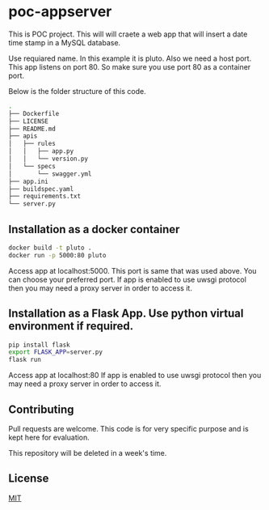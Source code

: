 # poc-appserver
 
This is POC project. This will will craete a web app that will insert a date time stamp in a MySQL database.

Use requiared name. In this example it is pluto.
Also we need a host port. This app listens on port 80. So make sure you use port 80 as a container port.

Below is the folder structure of this code.
```bash
.
├── Dockerfile
├── LICENSE
├── README.md
├── apis
│   ├── rules
│   │   ├── app.py
│   │   └── version.py
│   └── specs
│       └── swagger.yml
├── app.ini
├── buildspec.yaml
├── requirements.txt
└── server.py
```

## Installation as a docker container
```bash
docker build -t pluto .
docker run -p 5000:80 pluto
```
Access app at localhost:5000. This port is same that was used above. You can choose your preferred port. 
If app is enabled to use uwsgi protocol then you may need a proxy server in order to access it.

## Installation as a Flask App. Use python virtual environment if required.
```bash
pip install flask
export FLASK_APP=server.py
flask run
```
Access app at localhost:80 
If app is enabled to use uwsgi protocol then you may need a proxy server in order to access it.

## Contributing
Pull requests are welcome. This code is for very specific purpose and is kept here for evaluation.

This repository will be deleted in a week's time.

## License
[MIT](https://choosealicense.com/licenses/mit/)
